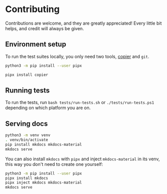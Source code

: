 # Contributing

Contributions are welcome, and they are greatly appreciated!
Every little bit helps, and credit will always be given.

## Environment setup

To run the test suites locally, you only need two tools, [copier](https://copier.readthedocs.io/)
and `git`.

```bash
python3 -m pip install --user pipx

pipx install copier
```

## Running tests

To run the tests, run `bash tests/run-tests.sh` or `./tests/run-tests.ps1` depending on which platform you are on.

## Serving docs

```bash
python3 -m venv venv
. venv/bin/activate
pip install mkdocs mkdocs-material
mkdocs serve
```

You can also install `mkdocs` with `pipx` and
inject `mkdocs-material` in its venv,
this way you don't need to create one yourself:

```bash
python3 -m pip install --user pipx
pipx install mkdocs
pipx inject mkdocs mkdocs-material
mkdocs serve
```
